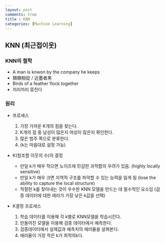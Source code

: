 ```yaml
---
layout: post
comments: true
title : KNN
categories: [Machine Learning]
---
```



## KNN (최근접이웃)

### KNN의 철학
- A man is knwon by the company he keeps
- 類類相從 / 近墨者黑
- Birds of a feather flock together
- 끼리끼리 뭉친다

### 원리
- 프로세스
  1. 가장 가까운 K개의 점을 찾는다.
  2. K개의 점 중 남성이 많은지 여성이 많은지 확인한다.
  3. 많은 범주 쪽으로 분류한다.
  4. (k는 마음대로 설정 가능)

- K(참조할 이웃의 수)의 결정
  - 만일 k가 매우 작으면 노이즈에 민감한 과적합의 우려가 있음. (highly locally sensitive)
  - 만일 k가 매우 크면 지역적 구조를 파악할 수 있는 능력을 잃게 됨 (lose the ability to capture the local structure)
  - 적절한 k를 찾아내는 것이 우수한 KNN 모델을 만드는 데 필수적인 요소임 (검증 데이터에 대한 에러가 가장 낮은 k값을 선택)

- K결정 프로세스
  1. 학습 데이터를 이용해 각 k별로 KNN모델을 학습시킨다.
  2. 만들어진 모델을 이용해 검증 데이터에서 예측한다.
  3. 검증데이터에서 실제값과 예측치의 에러율을 살펴본다.
  4. 에러율이 가장 작은 k가 최적의k다.
